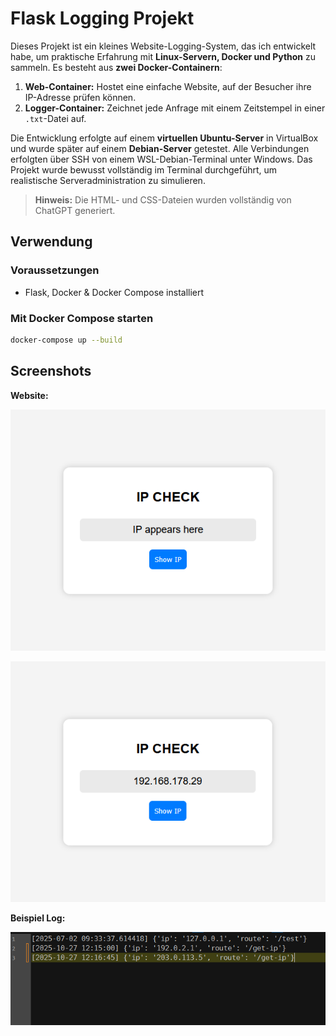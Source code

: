 # Flask Logging Projekt

Dieses Projekt ist ein kleines Website-Logging-System, das ich entwickelt habe, um praktische Erfahrung mit **Linux-Servern, Docker und Python** zu sammeln. Es besteht aus **zwei Docker-Containern**:

1. **Web-Container:** Hostet eine einfache Website, auf der Besucher ihre IP-Adresse prüfen können.  
2. **Logger-Container:** Zeichnet jede Anfrage mit einem Zeitstempel in einer `.txt`-Datei auf.

Die Entwicklung erfolgte auf einem **virtuellen Ubuntu-Server** in VirtualBox und wurde später auf einem **Debian-Server** getestet. Alle Verbindungen erfolgten über SSH von einem WSL-Debian-Terminal unter Windows. Das Projekt wurde bewusst vollständig im Terminal durchgeführt, um realistische Serveradministration zu simulieren.

> **Hinweis:** Die HTML- und CSS-Dateien wurden vollständig von ChatGPT generiert.

## Verwendung

### Voraussetzungen
- Flask, Docker & Docker Compose installiert

### Mit Docker Compose starten
```bash
docker-compose up --build
```

## Screenshots
**Website:**

![Website](imgs/1.PNG)

![Website2](imgs/2.PNG)

**Beispiel Log:**

![SampleLog](imgs/3.PNG)